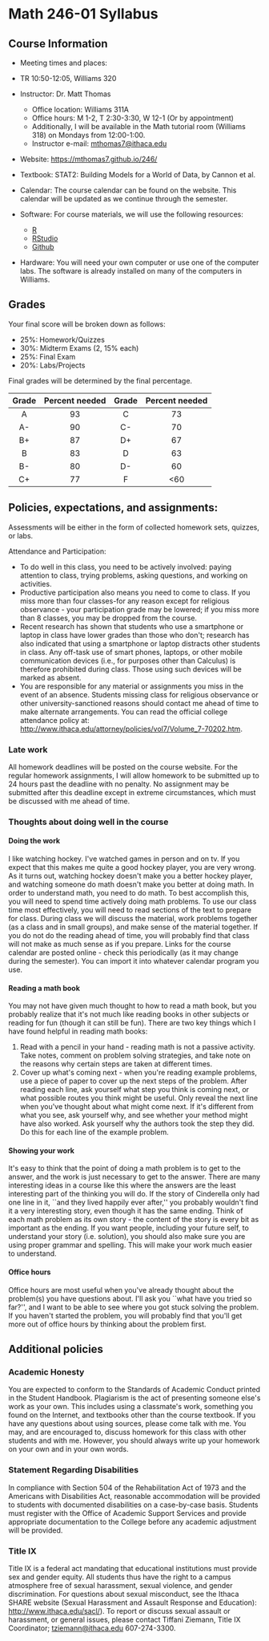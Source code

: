 # Math 246-01 Syllabus

## Course Information
* Meeting times and places:
* TR 10:50-12:05, Williams 320
* Instructor: Dr. Matt Thomas
  * Office location: Williams 311A
  * Office hours: M 1-2, T 2:30-3:30, W 12-1 (Or by appointment)
  * Additionally, I will be available in the Math tutorial room (Williams 318) on Mondays from 12:00-1:00.
  * Instructor e-mail: mthomas7@ithaca.edu
* Website: https://mthomas7.github.io/246/

* Textbook: STAT2: Building Models for a World of Data, by Cannon et al.
* Calendar: The course calendar can be found on the website. This calendar will be updated as we continue through the semester.

* Software: For course materials, we will use the following resources:
  * [R](https://cran.r-project.org/)
  * [RStudio](https://www.rstudio.com/)
  * [Github](https://github.com/)

* Hardware: You will need your own computer or use one of the computer labs. The software is already installed on many of the computers in Williams.

## Grades
Your final score will be broken down as follows:
* 25%: Homework/Quizzes
* 30%: Midterm Exams (2, 15% each)
* 25%: Final Exam
* 20%: Labs/Projects

Final grades will be determined by the final percentage.

| Grade | Percent needed | Grade | Percent needed |
|:-----:|:--------------:|:-----:|:--------------:|
|   A   |       93       |   C   |       73       |
|   A-  |       90       |   C-  |       70       |
|   B+  |       87       |   D+  |       67       |
|   B   |       83       |   D   |       63       |
|   B-  |       80       |   D-  |       60       |
|   C+  |       77       |   F   |       <60      |

## Policies, expectations, and assignments:
Assessments will be either in the form of collected homework sets, quizzes, or labs.

Attendance and Participation:
* To do well in this class, you need to be actively involved: paying attention to class, trying problems, asking questions, and working on activities.
* Productive participation also means you need to come to class. If you miss more than four classes-for any reason except for religious observance - your participation grade may be lowered; if you miss more than 8 classes, you may be dropped from the course.
* Recent research has shown that students who use a smartphone or laptop in class have lower grades than those who don't; research has also indicated that using a smartphone or laptop distracts other students in class. Any off-task use of smart phones, laptops, or other mobile communication devices (i.e., for purposes other than Calculus) is therefore prohibited during class. Those using such devices will be marked as absent.
* You are responsible for any material or assignments you miss in the event of an absence. Students missing class for religious observance or other university-sanctioned reasons should contact me ahead of time to make alternate arrangements. You can read the official college attendance policy at: http://www.ithaca.edu/attorney/policies/vol7/Volume_7-70202.htm.

### Late work
All homework deadlines will be posted on the course website. For the regular homework assignments, I will allow homework to be submitted up to 24 hours past the deadline with no penalty. No assignment may be submitted after this deadline except in extreme circumstances, which must be discussed with me ahead of time.

### Thoughts about doing well in the course
#### Doing the work
I like watching hockey. I've watched games in person and on tv. If you expect that this makes me quite a good hockey player, you are very wrong. As it turns out, watching hockey doesn't make you a better hockey player, and watching someone do math doesn't make you better at doing math. In order to understand math, you need to do math. To best accomplish this, you will need to spend time actively doing math problems. To use our class time most effectively, you will need to read sections of the text to prepare for class. During class we will discuss the material, work problems together (as a class and in small groups), and make sense of the material together. If you do not do the reading ahead of time, you will probably find that class will not make as much sense as if you prepare. 
Links for the course calendar are posted online - check this periodically (as it may change during the semester). You can import it into whatever calendar program you use.

#### Reading a math book
You may not have given much thought to how to read a math book, but you probably realize that it's not much like reading books in other subjects or reading for fun (though it can still be fun). There are two key things which I have found helpful in reading math books:
1) Read with a pencil in your hand - reading math is not a passive activity. Take notes, comment on problem solving strategies, and take note on the reasons why certain steps are taken at different times.
2) Cover up what's coming next - when you're reading example problems, use a piece of paper to cover up the next steps of the problem. After reading each line, ask yourself what step you think is coming next, or what possible routes you think might be useful. Only reveal the next line when you've thought about what might come next. If it's different from what you see, ask yourself why, and see whether your method might have also worked. Ask yourself why the authors took the step they did. Do this for each line of the example problem.

#### Showing your work
It's easy to think that the point of doing a math problem is to get to the answer, and the work is just necessary to get to the answer. There are many interesting ideas in a course like this where the answers are the least interesting part of the thinking you will do. If the story of Cinderella only had one line in it, ``and they lived happily ever after,'' you probably wouldn't find it a very interesting story, even though it has the same ending. Think of each math problem as its own story - the content of the story is every bit as important as the ending.
If you want people, including your future self, to understand your story (i.e. solution), you should also make sure you are using proper grammar and spelling. This will make your work much easier to understand.

#### Office hours
Office hours are most useful when you've already thought about the problem(s) you have questions about. I'll ask you ``what have you tried so far?'', and I want to be able to see where you got stuck solving the problem. If you haven't started the problem, you will probably find that you'll get more out of office hours by thinking about the problem first.

## Additional policies
### Academic Honesty
You are expected to conform to the Standards of Academic Conduct printed in the Student Handbook. Plagiarism is the act of presenting someone else's work as your own. This includes using a classmate's work, something you found on the Internet, and textbooks other than the course textbook. If you have any questions about using sources, please come talk with me.
You may, and are encouraged to, discuss homework for this class with other students and with me. However, you should always write up your homework on your own and in your own words.

### Statement Regarding Disabilities
In compliance with Section 504 of the Rehabilitation Act of 1973 and the Americans with Disabilities Act, reasonable accommodation will be provided to students with documented disabilities on a case-by-case basis. Students must register with the Office of Academic Support Services and provide appropriate documentation to the College before any academic adjustment will be provided.

### Title IX
Title IX is a federal act mandating that educational institutions must provide sex and gender equity. All students thus have the right to a campus atmosphere free of sexual harassment, sexual violence, and gender discrimination. For questions about sexual misconduct, see the Ithaca SHARE website (Sexual Harassment and Assault Response and Education): http://www.ithaca.edu/sacl/). To report or discuss sexual assault or harassment, or general issues, please contact Tiffani Ziemann, Title IX Coordinator; tziemann@ithaca.edu 607-274-3300.